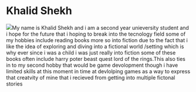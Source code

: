 <!DOCTYPE html>
<html>
<head>
    <title>My work portfollio  title</title>
<body>
<h1>Khalid Shekh</h1>
<img src="https://via.placeholder.com/150"
<p font size="font-size:6px;":>My name is Khalid Shekh and i am a second year unieversity student and i hope for the future that i hoping to break into the tecnology field some of my hobbies include reading books more so into fiction due to the fact that i like the idea of exploring and diving into a fictional world /setting which is why ever since i was a child i was just really into fiction some of these books often include harry poter beast quest lord of the rings.This also ties in to my second hobby that would be game devolopment though i have limited skills at this moment in time at devlolping games as a way to express that creatvity of mine that i recieved from getting into multiple fictonal stories
